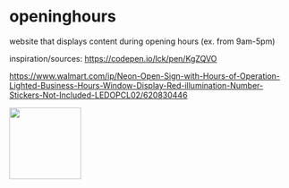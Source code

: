 # openinghours
website that displays content during opening hours (ex. from 9am-5pm)

inspiration/sources: https://codepen.io/lck/pen/KgZQVO

https://www.walmart.com/ip/Neon-Open-Sign-with-Hours-of-Operation-Lighted-Business-Hours-Window-Display-Red-illumination-Number-Stickers-Not-Included-LEDOPCL02/620830446

<img src="https://i5.walmartimages.com/asr/2c0b4102-1b5f-44d4-ab5c-3a20613e69c6_1.e95b6437bdd3cc786318c3ac1865e528.jpeg" width="128"/>

